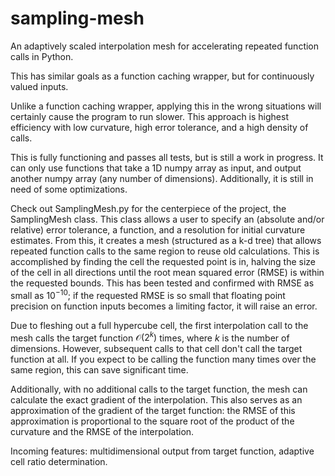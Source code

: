 # sampling-mesh
An adaptively scaled interpolation mesh for accelerating repeated function calls in Python.

This has similar goals as a function caching wrapper, but for continuously valued inputs.

Unlike a function caching wrapper, applying this in the wrong situations will certainly cause the program to run slower. This approach is highest efficiency with low curvature, high error tolerance, and a high density of calls.

This is fully functioning and passes all tests, but is still a work in progress. It can only use functions that take a 1D numpy array as input, and output another numpy array (any number of dimensions). Additionally, it is still in need of some optimizations.

Check out SamplingMesh.py for the centerpiece of the project, the SamplingMesh class. This class allows a user to specify an (absolute and/or relative) error tolerance, a function, and a resolution for initial curvature estimates. From this, it creates a mesh (structured as a k-d tree) that allows repeated function calls to the same region to reuse old calculations. This is accomplished by finding the cell the requested point is in, halving the size of the cell in all directions until the root mean squared error (RMSE) is within the requested bounds. This has been tested and confirmed with RMSE as small as $10^{-10}$; if the requested RMSE is so small that floating point precision on function inputs becomes a limiting factor, it will raise an error.

Due to fleshing out a full hypercube cell, the first interpolation call to the mesh calls the target function $\mathcal{O} \left(2^{k}\right)$ times, where $k$ is the number of dimensions. However, subsequent calls to that cell don't call the target function at all. If you expect to be calling the function many times over the same region, this can save significant time.

Additionally, with no additional calls to the target function, the mesh can calculate the exact gradient of the interpolation. This also serves as an approximation of the gradient of the target function: the RMSE of this approximation is proportional to the square root of the product of the curvature and the RMSE of the interpolation.

Incoming features: multidimensional output from target function, adaptive cell ratio determination.
